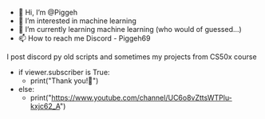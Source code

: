 - 👋 Hi, I’m @Piggeh
- 👀 I’m interested in machine learning
- 🌱 I’m currently learning machine learning (who would of guessed...)
- 📫 How to reach me Discord - Piggeh69

I post discord py old scripts and sometimes my projects from CS50x course

- if viewer.subscriber is True:
  - print("Thank you!🎉")
- else:
  - print("https://www.youtube.com/channel/UC6o8vZttsWTPlu-kxjc62_A")

<!---
PiggehJB/PiggehJB is a ✨ special ✨ repository because its `README.md` (this file) appears on your GitHub profile.
You can click the Preview link to take a look at your changes.
--->
